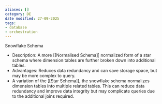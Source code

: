 ```yaml
---
aliases: []
category: DE
date modified: 27-09-2025
tags:
- database
- orchestration
---
```

Snowflake Schema
   - Description: A more [[Normalised Schema]] normalized form of a star schema where dimension tables are further broken down into additional tables.
   - Advantages: Reduces data redundancy and can save storage space, but may be more complex to query.
   - A variation of the [[Star Schema]], the snowflake schema normalizes dimension tables into multiple related tables. This can reduce data redundancy and improve data integrity but may complicate queries due to the additional joins required.